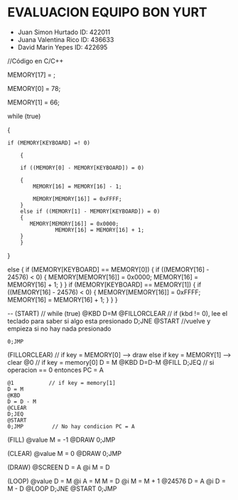 # EVALUACION EQUIPO BON YURT

- Juan Simon Hurtado ID: 422011
- Juana Valentina Rico ID: 436633
- David Marin Yepes ID: 422695

//Código en C/C++

MEMORY[17] = ;

MEMORY[0] = 78;

MEMORY[1] = 66;

while (true)

{

    if (MEMORY[KEYBOARD] =! 0)
    
        {
    
		if ((MEMORY[0] - MEMORY[KEYBOARD]) = 0)

		{
		    MEMORY[16] = MEMORY[16] - 1;

		    MEMORY[MEMORY[16]] = 0xFFFF;
		}
		else if ((MEMORY[1] - MEMORY[KEYBOARD]) = 0)
		{
		   MEMORY[MEMORY[16]] = 0x0000;
                   MEMORY[16] = MEMORY[16] + 1;
		}
    	}
}



else
    {
        if (MEMORY[KEYBOARD] == MEMORY[0])
          {
            if ((MEMORY[16] - 24576) < 0)
              {
                MEMORY[MEMORY[16]] = 0x0000;
                MEMORY[16] = MEMORY[16] + 1;
              }
          }
        if (MEMORY[KEYBOARD] == MEMORY[1])
          {
            if ((MEMORY[16] - 24576) < 0)
              {
               MEMORY[MEMORY[16]] = 0xFFFF;
               MEMORY[16] = MEMORY[16] + 1;
              }
          } 
     }

--
(START)			// while (true)
	@KBD
	D=M
	@FILLORCLEAR	// if (kbd != 0), lee el teclado para saber si algo esta presionado
	D;JNE
	@START  //vuelve y empieza si no hay nada presionado

	0;JMP

(FILLORCLEAR)
// if key = MEMORY[0] --> draw else if key = MEMORY[1] --> clear
	@0            // if key = memory[0]
    D = M
    @KBD
    D=D-M
	@FILL
	D;JEQ        // si operacion == 0 entonces PC = A

	@1           // if key = memory[1]
	D = M
	@KBD
	D = D - M
	@CLEAR
	D;JEQ
	@START
	0;JMP         // No hay condicion PC = A

(FILL)
	@value
	M = -1
	@DRAW
	0;JMP

(CLEAR)
	@value
	M = 0
	@DRAW
	0;JMP

(DRAW)
	@SCREEN
	D = A
	@i
	M = D

(LOOP)
	@value
	D = M
	@i
	A = M
	M = D
	@i
	M = M + 1
	@24576
	D = A
	@i
	D = M - D
	@LOOP
	D;JNE
	@START
	0;JMP
